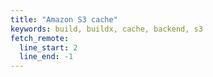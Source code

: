 ```yaml
---
title: "Amazon S3 cache"
keywords: build, buildx, cache, backend, s3
fetch_remote:
  line_start: 2
  line_end: -1
---
```

